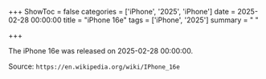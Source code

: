 +++
ShowToc = false
categories = ['iPhone', '2025', 'iPhone']
date = 2025-02-28 00:00:00
title = "iPhone 16e"
tags = ['iPhone', '2025']
summary = " "

+++

The iPhone 16e was released on 2025-02-28 00:00:00.

Source: `https://en.wikipedia.org/wiki/IPhone_16e`
